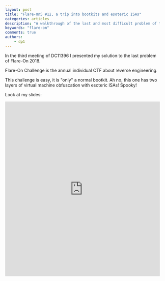 ```yaml
---
layout: post
title: "Flare-On5 #12, a trip into bootkits and esoteric ISAs"
categories: articles
description: "A walkthrough of the last and most difficult problem of the Flare-On Challenge 2018."
keywords: "flare-on"
comments: true
authors:
    - dp1
---
```


In the third meeting of DC11396 I presented my solution to the last problem of Flare-On 2018.

Flare-On Challenge is the annual individual CTF about reverse engineering.

This challenge is easy, it is "only" a normal bootkit. Ah no, this one has two layers of virtual machine obfuscation with esoteric ISAs! Spooky!

Look at my slides:

<style>
    .responsive-wrap iframe { max-width: 100%;}
</style>
<div class="responsive-wrap">
    <iframe src="https://docs.google.com/presentation/d/1Ycd0r-7ftUTRAWanOAYun6nkEaZIU1SUI1dIBxZ-EVg/embed?start=false&loop=false&delayms=3000" frameborder="0" width="960" height="569" allowfullscreen="true" mozallowfullscreen="true" webkitallowfullscreen="true"></iframe>
</div>
